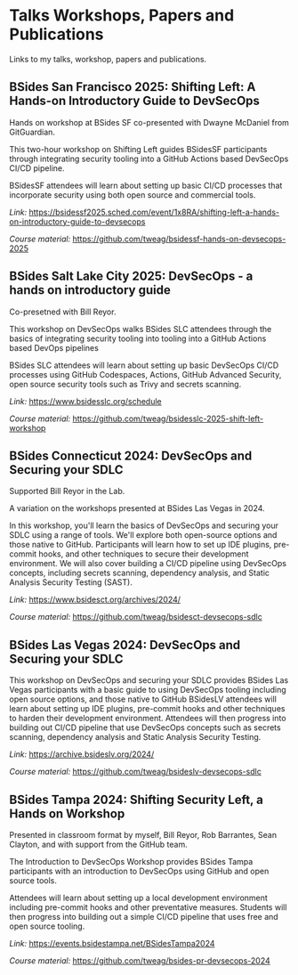 # Talks Workshops, Papers and Publications
Links to my talks, workshop, papers and publications.

## BSides San Francisco 2025: Shifting Left: A Hands-on Introductory Guide to DevSecOps
Hands on workshop at BSides SF co-presented with Dwayne McDaniel from GitGuardian.

This two-hour workshop on Shifting Left guides BSidesSF participants through integrating security tooling into a GitHub Actions based DevSecOps CI/CD pipeline.

BSidesSF attendees will learn about setting up basic CI/CD processes that incorporate security using both open source and commercial tools.


*Link:* https://bsidessf2025.sched.com/event/1x8RA/shifting-left-a-hands-on-introductory-guide-to-devsecops


*Course material:* https://github.com/tweag/bsidessf-hands-on-devsecops-2025

## BSides Salt Lake City 2025: DevSecOps - a hands on introductory guide
Co-presetned with Bill Reyor.

This workshop on DevSecOps walks BSides SLC attendees through the basics of integrating security tooling into tooling into a GitHub Actions based DevOps pipelines

BSides SLC attendees will learn about setting up basic DevSecOps CI/CD processes using GitHub Codespaces, Actions, GitHub Advanced Security, open source security tools such as Trivy and secrets scanning.

*Link:* https://www.bsidesslc.org/schedule

*Course material:* https://github.com/tweag/bsidesslc-2025-shift-left-workshop

## BSides Connecticut 2024: DevSecOps and Securing your SDLC
Supported Bill Reyor in the Lab.

A variation on the workshops presented at BSides Las Vegas in 2024. 

In this workshop, you'll learn the basics of DevSecOps and securing your SDLC using a range of tools. We'll explore both open-source options and those native to GitHub. Participants will learn how to set up IDE plugins, pre-commit hooks, and other techniques to secure their development environment. We will also cover building a CI/CD pipeline using DevSecOps concepts, including secrets scanning, dependency analysis, and Static Analysis Security Testing (SAST).

*Link:* https://www.bsidesct.org/archives/2024/

*Course material:*  https://github.com/tweag/bsidesct-devsecops-sdlc

## BSides Las Vegas 2024: DevSecOps and Securing your SDLC

This workshop on DevSecOps and securing your SDLC provides BSides Las Vegas participants with a basic guide to using DevSecOps tooling including open source options, and those native to GitHub BSidesLV attendees will learn about setting up IDE plugins, pre-commit hooks and other techniques to harden their development environment. Attendees will then progress into building out CI/CD pipeline that use DevSecOps concepts such as secrets scanning, dependency analysis and Static Analysis Security Testing.

*Link:* https://archive.bsideslv.org/2024/

*Course material:*  https://github.com/tweag/bsideslv-devsecops-sdlc


## BSides Tampa 2024: Shifting Security Left, a Hands on Workshop
Presented in classroom format by myself, Bill Reyor, Rob Barrantes, Sean Clayton, and with support from the GitHub team.

The Introduction to DevSecOps Workshop provides BSides Tampa participants with an introduction to DevSecOps using GitHub and open source tools.

Attendees will learn about setting up a local development environment including pre-commit hooks and other preventative measures. Students will then progress into building out a simple CI/CD pipeline that uses free and open source tooling.

*Link:* https://events.bsidestampa.net/BSidesTampa2024

*Course material:*  https://github.com/tweag/bsides-pr-devsecops-2024

